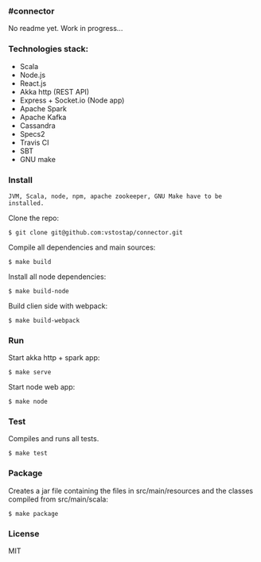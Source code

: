 ### #connector

No readme yet.
Work in progress... 

### Technologies stack:

- Scala
- Node.js
- React.js
- Akka http (REST API)
- Express + Socket.io (Node app)
- Apache Spark
- Apache Kafka
- Cassandra
- Specs2
- Travis CI
- SBT
- GNU make

### Install

```
JVM, Scala, node, npm, apache zookeeper, GNU Make have to be installed.
```

Clone the repo:
```
$ git clone git@github.com:vstostap/connector.git
```

Compile all dependencies and main sources:
```
$ make build
```

Install all node dependencies:
```
$ make build-node
```

Build clien side with webpack:
```
$ make build-webpack
```

### Run

Start akka http + spark app:
```
$ make serve
```

Start node web app:
```
$ make node
```

### Test
Compiles and runs all tests.

```
$ make test
```

### Package
Creates a jar file containing the files in src/main/resources and the classes compiled from src/main/scala:
```
$ make package
```

### License
MIT